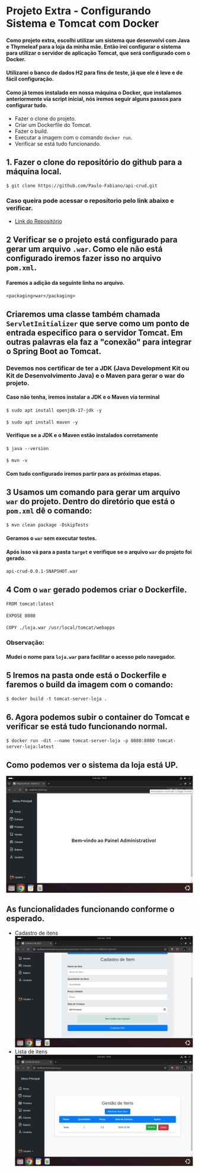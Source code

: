 # Projeto Extra - Configurando Sistema e Tomcat com Docker

#### Como projeto extra, escolhi utilizar um sistema que desenvolvi com Java e Thymeleaf para a loja da minha mãe. Então irei configurar o sistema para utilizar o servidor de aplicação Tomcat, que será configurado com o Docker. 

#### Utilizarei o banco de dados H2 para fins de teste, já que ele é leve e de fácil configuração.

#### Como já temos instalado em nossa máquina o Docker, que instalamos anteriormente via script inicial, nós iremos seguir alguns passos para configurar tudo.

- Fazer o clone do projeto.
- Criar um Dockerfile do Tomcat.
- Fazer o build.
- Executar a imagem com o comando ` docker run `.
- Verificar se está tudo funcionando.

## 1. Fazer o clone do repositório do github para a máquina local.

    $ git clone https://github.com/Paulo-Fabiano/api-crud.git

### Caso queira pode acessar o reposítorio pelo link abaixo e verificar.

- [Link do Repositório](https://github.com/Paulo-Fabiano/api-crud.git)

## 2 Verificar se o projeto está configurado para gerar um arquivo `.war`. Como ele não está configurado iremos fazer isso no arquivo `pom.xml`.

#### Faremos a adição da seguinte linha no arquivo.
    <packaging>war</packaging>

## Criaremos uma classe também chamada ` ServletInitializer ` que serve como um ponto de entrada especifico para o servidor Tomcat. Em outras palavras ela faz a "conexão" para integrar o Spring Boot ao Tomcat.

### Devemos nos certificar de ter a JDK (Java Development Kit ou Kit de Desenvolvimento Java) e o Maven para gerar o war do projeto.

#### Caso não tenha, iremos instalar a JDK e o Maven via terminal

    $ sudo apt install openjdk-17-jdk -y

    $ sudo apt install maven -y

#### Verifique se a JDK e o Maven estão instalados corretamente

    $ java --version

    $ mvn -v 

#### Com tudo configurado iremos partir para as próximas etapas.

## 3 Usamos um comando para gerar um arquivo `war` do projeto. Dentro do diretório que está o `pom.xml` dê o comando:
    $ mvn clean package -DskipTests

#### Geramos o `war` sem executar testes.

#### Após isso vá para a pasta `target` e verifique se o arquivo `war` do projeto foi gerado.

    api-crud-0.0.1-SNAPSHOT.war

## 4 Com o `war` gerado podemos criar o Dockerfile.

    FROM tomcat:latest

    EXPOSE 8080

    COPY ./loja.war /usr/local/tomcat/webapps

### Observação: 

#### Mudei o nome para `loja.war` para facilitar o acesso pelo navegador.

## 5 Iremos na pasta onde está o Dockerfile e faremos o build da imagem com o comando:

    $ docker build -t tomcat-server-loja .

## 6. Agora podemos subir o container do Tomcat e verificar se está tudo funcionando normal.

    $ docker run -dit --name tomcat-server-loja -p 8080:8080 tomcat-server-loja:latest

## Como podemos ver o sistema da loja está UP.

![painel](/projeto-extra/Docker/imagens/inicio-sistema.png)

## As funcionalidades funcionando conforme o esperado.
- Cadastro de itens
![](/projeto-extra/Docker/imagens/teste-cadastro.png)
- Lista de itens
![](/projeto-extra/Docker/imagens/lista-estoque.png)

